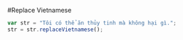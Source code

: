 #Replace Vietnamese

```javascript
var str = "Tôi có thể ăn thủy tinh mà không hại gì.";
str = str.replaceVietnamese();
```
